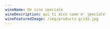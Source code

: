 ```yaml
---
wineName: Un vino speciale
wineDescription: qui ti dico come e' speciale
wineFeaturedImage: /img/products-grid2.jpg
---
```

